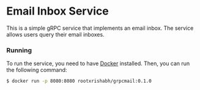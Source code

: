 # Email Inbox Service

This is a simple gRPC service that implements an email inbox. The service allows users query their email inboxes.

### Running

To run the service, you need to have [Docker](https://www.docker.com/) installed. Then, you can run the following command:

```bash
$ docker run -p 8080:8080 rootxrishabh/grpcmail:0.1.0
```
